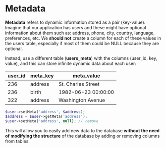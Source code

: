 # Metadata

**Metadata** refers to dynamic information stored as a pair (key-value). Imagine that our application has users and these might have optional information about them such as: address, phone, city, country, language, preferences, etc. We **should not** create a column for each of these values in the users table, especially if most of them could be NULL because they are optional.

Instead, use a different table (**users\_meta**) with the columns (user\_id, key, value), and this can store infinite dynamic data about each user:

| user\_id | meta\_key | meta\_value         |
| -------- | --------- | ------------------- |
| 236      | address   | St. Charles Street  |
| 236      | birth     | 1982-06-23 00:00:00 |
| 322      | address   | Washington Avenue   |

```php
$user->setMeta('address', $address);
$address = $user->getMeta('address');
$user->setMeta('address', null); // remove
```

This will allow you to easily add new data to the database **without the need of modifying the structure** of the database by adding or removing columns from tables.

